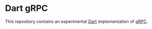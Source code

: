 # Dart gRPC

This repository contains an experimental [Dart](https://www.dartlang.org/) 
implementation of [gRPC](gRPC).
